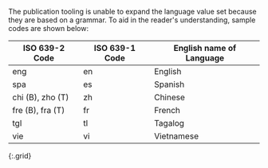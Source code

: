 
<div markdown="1" class="stu-note">

The publication tooling is unable to expand the language value set because they are based on a grammar.  To aid in the reader's understanding, sample codes are shown below:

|ISO 639-2 Code|ISO 639-1 Code|English name of Language|
|---|---|---|
|eng|en|English|
|spa|es|Spanish|
|chi (B), zho (T)|zh |Chinese|
|fre (B), fra (T)|fr|French|
|tgl|tl|Tagalog|
|vie|vi|Vietnamese|
{:.grid}

</div>
